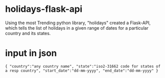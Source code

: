 # holidays-flask-api
Using the most Trending python library, "holidays" created a Flask-API, which tells the list of holidays in a given range of dates for a particular country and its states.

# input in json 
`
{
  "country":"any country name",
  "state":"iso2-31662 code for states of a resp country",
  "start_date":"dd-mm-yyyy",
  "end_date":"dd-mm-yyyy"
}
`
